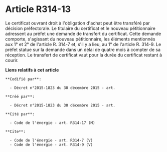 # Article R314-13

Le certificat ouvrant droit à l'obligation d'achat peut être transféré par décision préfectorale. Le titulaire du certificat
et le nouveau pétitionnaire adressent au préfet une demande de transfert du certificat. Cette demande comporte, s'agissant du
nouveau pétitionnaire, les éléments mentionnés aux 1° et 2° de l'article R. 314-7 et, s'il y a lieu, au 1° de l'article R.
314-9. Le préfet statue sur la demande dans un délai de quatre mois à compter de sa réception. Le transfert de certificat
vaut pour la durée du certificat restant à courir.

**Liens relatifs à cet article**

	**Codifié par**:

	  - Décret n°2015-1823 du 30 décembre 2015 - art.

	**Créé par**:

	  - Décret n°2015-1823 du 30 décembre 2015 - art.

	**Cité par**:

	  - Code de l'énergie - art. R314-17 (M)

	**Cite**:

	  - Code de l'énergie - art. R314-7 (V)
	  - Code de l'énergie - art. R314-9 (V)
